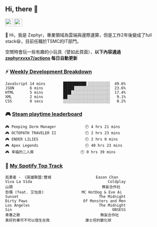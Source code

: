 <!--
**zephyrxvxx7/zephyrxvxx7** is a ✨ _special_ ✨ repository because its `README.md` (this file) appears on your GitHub profile.

Here are some ideas to get you started:

- 🔭 I’m currently working on ...
- 🌱 I’m currently learning ...
- 👯 I’m looking to collaborate on ...
- 🤔 I’m looking for help with ...
- 💬 Ask me about ...
- 📫 How to reach me: ...
- 😄 Pronouns: ...
- ⚡ Fun fact: ...
-->

## Hi, there 👋

<a href="https://www.instagram.com/zephyrxvxx7/"><img src="https://img.shields.io/badge/instagram-3f729b?&style=for-the-badge&logo=instagram&logoColor=white" height=25></a>
<a href="https://zephyrxvxx7.me/"><img src="https://img.shields.io/badge/blog-gray?&style=for-the-badge&logo=hexo&logoColor=white" height=25></a>

👋 Hi，我是 Zephyr，專業領域為雲端與邊際運算，但是工作2年後變成了full stack😆，目前任職於TSMC的IT部門。

空閒時會玩一些有趣的小玩具（譬如此頁面），**以下內容通過 [zephyrxvxx7/actions](https://github.com/zephyrxvxx7/zephyrxvxx7/actions) 每日自動更新**

### ⚡ [Weekly Development Breakdown](https://gist.github.com/zephyrxvxx7/ee1787313f0772b51494d051b5edde7f)

<!-- code_time start -->

```text
JavaScript 14 mins        ██████████▍░░░░░░░░░░  49.6%
JSON       6 mins         ████▉░░░░░░░░░░░░░░░░  23.6%
HTML       5 mins         ███▋░░░░░░░░░░░░░░░░░  17.4%
XML        2 mins         █▉░░░░░░░░░░░░░░░░░░░   9.1%
CSS        0 secs         ░░░░░░░░░░░░░░░░░░░░░   0.2%
```

<!-- code_time end -->

### 🎮 [Steam playtime leaderboard](https://gist.github.com/zephyrxvxx7/f77b8978877f959b69d84723c43a4a64)

<!-- steam_time start -->

```text
🎮 Peeping Dorm Manager             🕘 4 hrs 21 mins
🎮 OCTOPATH TRAVELER II             🕘 2 hrs 23 mins
🎮 ENDER LILIES                     🕘 2 hrs 0 mins
🎮 Apex Legends                     🕘 40 hrs 23 mins
🎮 幸福的二人房                     🕘 0 hrs 39 mins
```

<!-- steam_time end -->

### 🎵 [My Spotify Top Track](https://gist.github.com/zephyrxvxx7/fe159fde5ec9ebea27e03dd63a71e78f)

<!-- spotify_track start -->

```text
孤勇者 - 《英雄聯盟:雙城                    Eason Chan
Viva La Vida                                  Coldplay
山頭                                        無妄合作社
怨偶 (feat. 艾怡良)                 MC HotDog & Eve Ai
Sunset                                    The Midnight
Dirty Paws                         Of Monsters and Men
Los Angeles                               The Midnight
Sin                                             OBSESS
青春之歌                                    無妄合作社
美好的事可不可以發生在我                康士坦的變化球
```

<!-- spotify_track end -->
